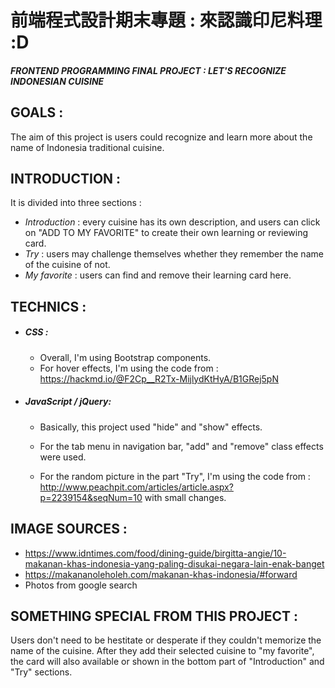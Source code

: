 # 前端程式設計期末專題 : 來認識印尼料理 :D

##### FRONTEND PROGRAMMING FINAL PROJECT : LET'S RECOGNIZE INDONESIAN CUISINE



## GOALS :

The aim of this project is users could recognize and learn more about the name of Indonesia traditional cuisine. 



## INTRODUCTION :

It is divided into three sections :

* *Introduction* : every cuisine has its own description, and users can click on "ADD TO MY FAVORITE" to create their own learning or reviewing card.
* *Try* : users may challenge themselves whether they remember the name of the cuisine of not.
* *My favorite* : users can find and remove their learning card here. 



## TECHNICS :

* ##### CSS :
  * Overall, I'm using Bootstrap components.
  * For hover effects, I'm using the code from : https://hackmd.io/@F2Cp__R2Tx-MijlydKtHyA/B1GRej5pN

* ##### JavaScript / jQuery:

  - Basically, this project used "hide" and "show" effects.
  - For the tab menu in navigation bar, "add" and "remove" class effects were used.

  - For the random picture in the part "Try", I'm using the code from : http://www.peachpit.com/articles/article.aspx?p=2239154&seqNum=10 with small changes.



## IMAGE SOURCES :

- https://www.idntimes.com/food/dining-guide/birgitta-angie/10-makanan-khas-indonesia-yang-paling-disukai-negara-lain-enak-banget
- https://makananoleholeh.com/makanan-khas-indonesia/#forward
- Photos from google search



## SOMETHING SPECIAL FROM THIS PROJECT :

Users don't need to be hestitate or desperate if they couldn't memorize the name of the cuisine. After they add their selected cuisine to "my favorite", the card will also available or shown  in the bottom part of "Introduction" and "Try" sections.















#####  

